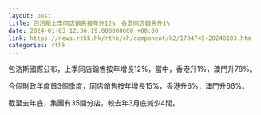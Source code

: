```yaml
---
layout: post
title: 包浩斯上季同店銷售按年升12%　香港同店銷售升1%
date: 2024-01-03 12:36:19.000000000 +08:00
link: https://news.rthk.hk/rthk/ch/component/k2/1734749-20240103.htm
categories: rthk
---
```


包浩斯國際公布，上季同店銷售按年增長12%，當中，香港升1%，澳門升78%。

今個財政年度首3個季度，同店銷售按年增長15%，香港升6%，澳門升66%。

截至去年底，集團有35間分店，較去年3月底減少4間。
